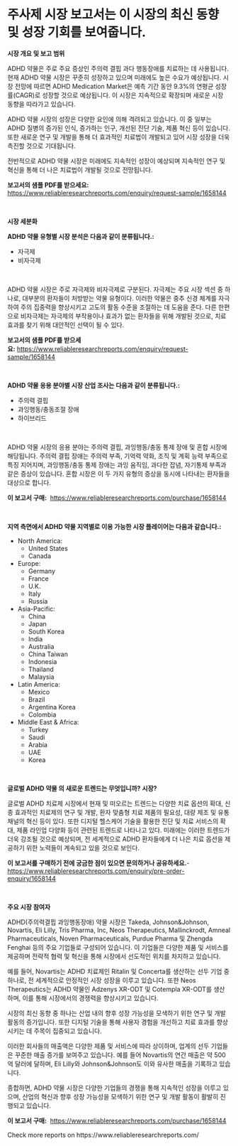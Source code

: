 <p><h1>주사제 시장 보고서는 이 시장의 최신 동향 및 성장 기회를 보여줍니다.</h1></p><p><strong>시장 개요 및 보고 범위</strong></p>
<p><p>ADHD 약물은 주로 주요 증상인 주의력 결핍 과다 행동장애를 치료하는 데 사용됩니다. 현재 ADHD 약물 시장은 꾸준히 성장하고 있으며 미래에도 높은 수요가 예상됩니다. 시장 전망에 따르면 ADHD Medication Market은 예측 기간 동안 9.3%의 연평균 성장률(CAGR)로 성장할 것으로 예상됩니다. 이 시장은 지속적으로 확장되며 새로운 시장 동향을 따라가고 있습니다.</p><p>ADHD 약물 시장의 성장은 다양한 요인에 의해 격려되고 있습니다. 이 중 일부는 ADHD 질병의 증가된 인식, 증가하는 인구, 개선된 진단 기술, 제품 혁신 등이 있습니다. 또한 새로운 연구 및 개발을 통해 더 효과적인 치료법이 개발되고 있어 시장 성장을 더욱 촉진할 것으로 기대됩니다.</p><p>전반적으로 ADHD 약물 시장은 미래에도 지속적인 성장이 예상되며 지속적인 연구 및 혁신을 통해 더 나은 치료법이 개발될 것으로 전망됩니다.</p></p>
<p><strong>보고서의 샘플 PDF를 받으세요:</strong> <a href="https://www.reliableresearchreports.com/enquiry/request-sample/1658144">https://www.reliableresearchreports.com/enquiry/request-sample/1658144</a></p>
<p>&nbsp;</p>
<p><strong>시장 세분화</strong></p>
<p><strong>ADHD 약물 유형별 시장 분석은 다음과 같이 분류됩니다.:</strong></p>
<p><ul><li>자극제</li><li>비자극제</li></ul></p>
<p>&nbsp;</p>
<p><p>ADHD 약물 시장은 주로 자극제와 비자극제로 구분된다. 자극제는 주요 시장 섹션 중 하나로, 대부분의 환자들이 처방받는 약물 유형이다. 이러한 약물은 중추 신경 체계를 자극하여 주의 집중력을 향상시키고 고도의 활동 수준을 조절하는 데 도움을 준다. 다른 한편으로 비자극제는 자극제의 부작용이나 효과가 없는 환자들을 위해 개발된 것으로, 치료 효과를 찾기 위해 대안적인 선택이 될 수 있다.</p></p>
<p><strong>보고서의 샘플 PDF를 받으세요:</strong>&nbsp;<a href="https://www.reliableresearchreports.com/enquiry/request-sample/1658144">https://www.reliableresearchreports.com/enquiry/request-sample/1658144</a></p>
<p>&nbsp;</p>
<p><strong> ADHD 약물 응용 분야별 시장 산업 조사는 다음과 같이 분류됩니다.:</strong></p>
<p><ul><li>주의력 결핍</li><li>과잉행동/충동조절 장애</li><li>하이브리드</li></ul></p>
<p>&nbsp;</p>
<p><p>ADHD 약물 시장의 응용 분야는 주의력 결핍, 과잉행동/충동 통제 장애 및 혼합 시장에 해당됩니다. 주의력 결핍 장애는 주의력 부족, 기억력 약화, 조직 및 계획 능력 부족으로 특징 지어지며, 과잉행동/충동 통제 장애는 과잉 움직임, 과다한 잡념, 자기통제 부족과 같은 증상이 있습니다. 혼합 시장은 이 두 가지 유형의 증상을 동시에 나타내는 환자들을 대상으로 합니다.</p></p>
<p><strong>이 보고서 구매:</strong>&nbsp; <a href="https://www.reliableresearchreports.com/purchase/1658144">https://www.reliableresearchreports.com/purchase/1658144</a></p>
<p>&nbsp;</p>
<p><strong>지역 측면에서 ADHD 약물 지역별로 이용 가능한 시장 플레이어는 다음과 같습니다.:</strong></p>
<p><ul>
    <li>
        North America:
        <ul>
            <li>United States</li>
            <li>Canada</li>
        </ul>
    </li>
    <li>
        Europe:
        <ul>
            <li>Germany</li>
            <li>France</li>
            <li>U.K.</li>
            <li>Italy</li>
            <li>Russia</li>
        </ul>
    </li>
    <li>
        Asia-Pacific:
        <ul>
            <li>China</li>
            <li>Japan</li>
            <li>South Korea</li>
            <li>India</li>
            <li>Australia</li>
            <li>China Taiwan</li>
            <li>Indonesia</li>
            <li>Thailand</li>
            <li>Malaysia</li>
        </ul>
    </li>
    <li>
        Latin America:
        <ul>
            <li>Mexico</li>
            <li>Brazil</li>
            <li>Argentina Korea</li>
            <li>Colombia</li>
        </ul>
    </li>
    <li>
        Middle East & Africa:
        <ul>
            <li>Turkey</li>
            <li>Saudi</li>
            <li>Arabia</li>
            <li>UAE</li>
            <li>Korea</li>
        </ul>
    </li>
    </ul></p>
<p>&nbsp;</p>
<p><strong>글로벌 ADHD 약물 의 새로운 트렌드는 무엇입니까? 시장?</strong></p>
<p><p>글로벌 ADHD 치료제 시장에서 현재 및 떠오르는 트렌드는 다양한 치료 옵션의 확대, 신종 효과적인 치료제의 연구 및 개발, 환자 맞춤형 치료 제품의 필요성, 대량 제조 및 유통 채널의 혁신 등이 있다. 또한 디지털 헬스케어 기술을 활용한 진단 및 치료 서비스의 확대, 제품 라인업 다양화 등이 관련된 트렌드로 나타나고 있다. 미래에는 이러한 트렌드가 더욱 강조될 것으로 예상되며, 전 세계적으로 ADHD 환자들에게 더 나은 치료 옵션을 제공하기 위한 노력들이 계속되고 있을 것으로 보인다.</p></p>
<p><strong>이 보고서를 구매하기 전에 궁금한 점이 있으면 문의하거나 공유하세요.</strong>- <a href="https://www.reliableresearchreports.com/enquiry/pre-order-enquiry/1658144">https://www.reliableresearchreports.com/enquiry/pre-order-enquiry/1658144</a></p>
<p>&nbsp;</p>
<p><strong>주요 시장 참여자</strong></p>
<p><p>ADHD(주의력결핍 과잉행동장애) 약물 시장은 Takeda, Johnson&Johnson, Novartis, Eli Lilly, Tris Pharma, Inc, Neos Therapeutics, Mallinckrodt, Amneal Pharmaceuticals, Noven Pharmaceuticals, Purdue Pharma 및 Zhengda Fenghai 등의 주요 기업들로 구성되어 있습니다. 이 기업들은 다양한 제품 및 서비스를 제공하며 전략적 협력 및 혁신을 통해 시장에서 선도적인 위치를 차지하고 있습니다.</p><p>예를 들어, Novartis는 ADHD 치료제인 Ritalin 및 Concerta를 생산하는 선두 기업 중 하나로, 전 세계적으로 안정적인 시장 성장을 이루고 있습니다. 또한 Neos Therapeutics는 ADHD 약물인 Adzenys XR-ODT 및 Cotempla XR-ODT를 생산하며, 이를 통해 시장에서의 경쟁력을 향상시키고 있습니다.</p><p>시장의 최신 동향 중 하나는 산업 내의 향후 성장 가능성을 모색하기 위한 연구 및 개발 활동의 증가입니다. 또한 디지털 기술을 통해 사용자 경험을 개선하고 치료 효과를 향상시키는 데 주목이 집중되고 있습니다.</p><p>이러한 회사들의 매출액은 다양한 제품 및 서비스에 따라 상이하며, 업계의 선두 기업들은 꾸준한 매출 증가를 보여주고 있습니다. 예를 들어 Novartis의 연간 매출은 약 500억 달러에 달하며, Eli Lilly와 Johnson&Johnson도 이와 유사한 매출을 기록하고 있습니다.</p><p>종합하면, ADHD 약물 시장은 다양한 기업들의 경쟁을 통해 지속적인 성장을 이루고 있으며, 산업의 혁신과 향후 성장 가능성을 모색하기 위한 연구 및 개발 활동이 활발히 진행되고 있습니다.</p></p>
<p><strong>이 보고서 구매:</strong>&nbsp;&nbsp;<a href="https://www.reliableresearchreports.com/purchase/1658144">https://www.reliableresearchreports.com/purchase/1658144</a></p>
<p>Check more reports on https://www.reliableresearchreports.com/</p>
